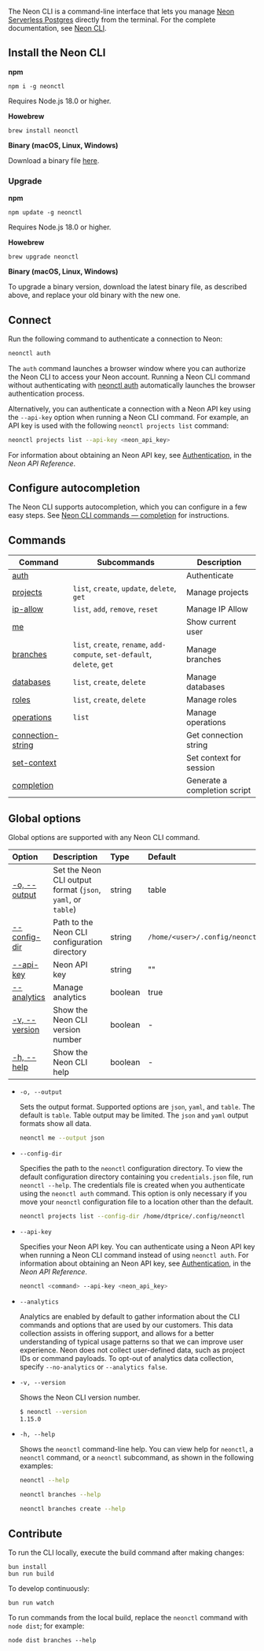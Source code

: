 The Neon CLI is a command-line interface that lets you manage [Neon Serverless Postgres](https://neon.tech/) directly from the terminal. For the complete documentation, see [Neon CLI](https://neon.tech/docs/reference/neon-cli).

## Install the Neon CLI

**npm**

```shell
npm i -g neonctl
```

Requires Node.js 18.0 or higher.

**Howebrew**

```shell
brew install neonctl
```

**Binary (macOS, Linux, Windows)**

Download a binary file [here](https://github.com/neondatabase/neonctl/releases).

### Upgrade

**npm**

```shell
npm update -g neonctl
```

Requires Node.js 18.0 or higher.

**Howebrew**

```shell
brew upgrade neonctl
```

**Binary (macOS, Linux, Windows)**

To upgrade a binary version, download the latest binary file, as described above, and replace your old binary with the new one.

## Connect

Run the following command to authenticate a connection to Neon:

```bash
neonctl auth
```

The `auth` command launches a browser window where you can authorize the Neon CLI to access your Neon account. Running a Neon CLI command without authenticating with [neonctl auth](https://neon.tech/docs/reference/cli-auth) automatically launches the browser authentication process.

Alternatively, you can authenticate a connection with a Neon API key using the `--api-key` option when running a Neon CLI command. For example, an API key is used with the following `neonctl projects list` command:

```bash
neonctl projects list --api-key <neon_api_key>
```

For information about obtaining an Neon API key, see [Authentication](https://api-docs.neon.tech/reference/authentication), in the _Neon API Reference_.

## Configure autocompletion

The Neon CLI supports autocompletion, which you can configure in a few easy steps. See [Neon CLI commands — completion](https://neon.tech/docs/reference/cli-completion) for instructions.

## Commands

| Command                                                                     | Subcommands                                                               | Description                  |
| --------------------------------------------------------------------------- | ------------------------------------------------------------------------- | ---------------------------- |
| [auth](https://neon.tech/docs/reference/cli-auth)                           |                                                                           | Authenticate                 |
| [projects](https://neon.tech/docs/reference/cli-projects)                   | `list`, `create`, `update`, `delete`, `get`                               | Manage projects              |
| [ip-allow](https://neon.tech/docs/reference/cli-ip-allow)                   | `list`, `add`, `remove`, `reset`                                          | Manage IP Allow              |
| [me](https://neon.tech/docs/reference/cli-me)                               |                                                                           | Show current user            |
| [branches](https://neon.tech/docs/reference/cli-branches)                   | `list`, `create`, `rename`, `add-compute`, `set-default`, `delete`, `get` | Manage branches              |
| [databases](https://neon.tech/docs/reference/cli-databases)                 | `list`, `create`, `delete`                                                | Manage databases             |
| [roles](https://neon.tech/docs/reference/cli-roles)                         | `list`, `create`, `delete`                                                | Manage roles                 |
| [operations](https://neon.tech/docs/reference/cli-operations)               | `list`                                                                    | Manage operations            |
| [connection-string](https://neon.tech/docs/reference/cli-connection-string) |                                                                           | Get connection string        |
| [set-context](https://neon.tech/docs/reference/cli-set-context)             |                                                                           | Set context for session      |
| [completion](https://neon.tech/docs/reference/cli-completion)               |                                                                           | Generate a completion script |

## Global options

Global options are supported with any Neon CLI command.

| Option                      | Description                                                 | Type    | Default                        |
| :-------------------------- | :---------------------------------------------------------- | :------ | :----------------------------- |
| [-o, --output](#output)     | Set the Neon CLI output format (`json`, `yaml`, or `table`) | string  | table                          |
| [--config-dir](#config-dir) | Path to the Neon CLI configuration directory                | string  | `/home/<user>/.config/neonctl` |
| [--api-key](#api-key)       | Neon API key                                                | string  | ""                             |
| [--analytics](#analytics)   | Manage analytics                                            | boolean | true                           |
| [-v, --version](#version)   | Show the Neon CLI version number                            | boolean | -                              |
| [-h, --help](#help)         | Show the Neon CLI help                                      | boolean | -                              |

- <a id="output"></a>`-o, --output`

  Sets the output format. Supported options are `json`, `yaml`, and `table`. The default is `table`. Table output may be limited. The `json` and `yaml` output formats show all data.

  ```bash
  neonctl me --output json
  ```

- <a id="config-dir"></a>`--config-dir`

  Specifies the path to the `neonctl` configuration directory. To view the default configuration directory containing you `credentials.json` file, run `neonctl --help`. The credentials file is created when you authenticate using the `neonctl auth` command. This option is only necessary if you move your `neonctl` configuration file to a location other than the default.

  ```bash
  neonctl projects list --config-dir /home/dtprice/.config/neonctl
  ```

- <a id="api-key"></a>`--api-key`

  Specifies your Neon API key. You can authenticate using a Neon API key when running a Neon CLI command instead of using `neonctl auth`. For information about obtaining an Neon API key, see [Authentication](https://api-docs.neon.tech/reference/authentication), in the _Neon API Reference_.

  ```bash
  neonctl <command> --api-key <neon_api_key>
  ```

- <a id="analytics"></a>`--analytics`

  Analytics are enabled by default to gather information about the CLI commands and options that are used by our customers. This data collection assists in offering support, and allows for a better understanding of typical usage patterns so that we can improve user experience. Neon does not collect user-defined data, such as project IDs or command payloads. To opt-out of analytics data collection, specify `--no-analytics` or `--analytics false`.

- <a id="version"></a>`-v, --version`

  Shows the Neon CLI version number.

  ```bash
  $ neonctl --version
  1.15.0
  ```

- <a id="help"></a>`-h, --help`

  Shows the `neonctl` command-line help. You can view help for `neonctl`, a `neonctl` command, or a `neonctl` subcommand, as shown in the following examples:

  ```bash
  neonctl --help

  neonctl branches --help

  neonctl branches create --help
  ```

## Contribute

To run the CLI locally, execute the build command after making changes:

```shell
bun install
bun run build
```

To develop continuously:

```shell
bun run watch
```

To run commands from the local build, replace the `neonctl` command with `node dist`; for example:

```shell
node dist branches --help
```
